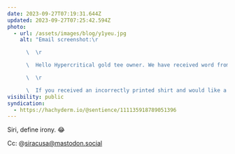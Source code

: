 ```yaml
---
date: 2023-09-27T07:19:31.644Z
updated: 2023-09-27T07:25:42.594Z
photo:
  - url: /assets/images/blog/y1yeu.jpg
    alt: "Email screenshot:\r

      \  \r

      \  Hello Hypercritical gold tee owner. We have received word from a few of you that the size tag is clearly visible on the back of the shirt when worn. It’s not supposed to be like that. The size tag should be printed in a light color or light enough ink that it is not visible through the shirt when worn.\r

      \  \r

      \  If you received an incorrectly printed shirt and would like a replacement, please reply to this email by the end of this week (Friday, September 29). Please include a photo to confirm that the size tag can be seen through the shirt material when worn. We will happily replace the affected item. No need to return the original. Please allow a few weeks for us to print the new shirts. You will receive an email with tracking information once the replacement ships."
visibility: public
syndication:
  - https://hachyderm.io/@sentience/111135918789051396
---
```


Siri, define irony. 😂

Cc: @siracusa@mastodon.social
